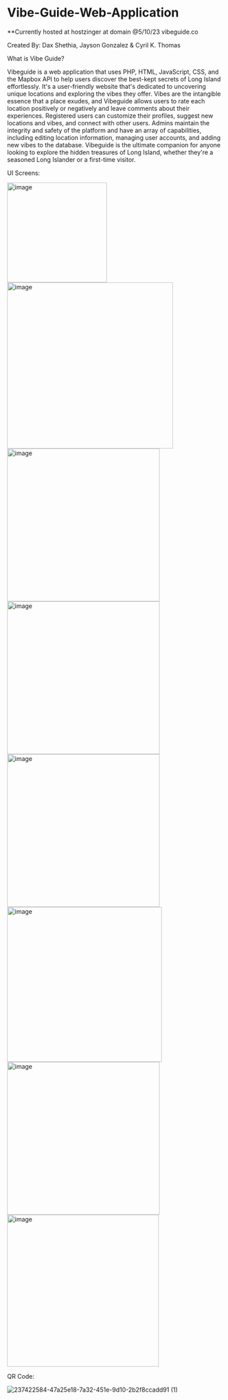 # Vibe-Guide-Web-Application
**Currently hosted at hostzinger at domain @5/10/23
vibeguide.co


Created By: Dax Shethia, Jayson Gonzalez & Cyril K. Thomas

What is Vibe Guide?

Vibeguide is a web application that uses PHP, HTML, JavaScript, CSS, and the Mapbox API to help users discover the best-kept secrets of Long Island effortlessly. It's a user-friendly website that's dedicated to uncovering unique locations and exploring the vibes they offer. Vibes are the intangible essence that a place exudes, and Vibeguide allows users to rate each location positively or negatively and leave comments about their experiences. Registered users can customize their profiles, suggest new locations and vibes, and connect with other users. Admins maintain the integrity and safety of the platform and have an array of capabilities, including editing location information, managing user accounts, and adding new vibes to the database. Vibeguide is the ultimate companion for anyone looking to explore the hidden treasures of Long Island, whether they're a seasoned Long Islander or a first-time visitor.



UI Screens:


<img width="232" alt="image" src="https://github.com/cysavage/Vibe-Guides-Web-Application/assets/118258390/051e8d94-9baf-4bbc-8d64-56269dec5a9b">

<img width="386" alt="image" src="https://github.com/cysavage/Vibe-Guides-Web-Application/assets/118258390/c159a0cd-2dbf-4c5f-b4fb-2515362b36c1">

<img width="355" alt="image" src="https://github.com/cysavage/Vibe-Guides-Web-Application/assets/118258390/84ae1953-7490-4883-a016-a243cfb1de90">

<img width="355" alt="image" src="https://github.com/cysavage/Vibe-Guides-Web-Application/assets/118258390/fbb89c61-64de-4f4c-9522-c9a1927ccc95">

<img width="355" alt="image" src="https://github.com/cysavage/Vibe-Guides-Web-Application/assets/118258390/0cfe5336-7fd0-494a-a4ff-116a14b0fb30">

<img width="360" alt="image" src="https://github.com/cysavage/Vibe-Guides-Web-Application/assets/118258390/953cde3f-b815-4488-b436-20693ef020b1">

<img width="355" alt="image" src="https://github.com/cysavage/Vibe-Guides-Web-Application/assets/118258390/fbb5f75f-78c3-4d0e-be7c-1e86a9e97a9d">

<img width="353" alt="image" src="https://github.com/cysavage/Vibe-Guides-Web-Application/assets/118258390/66cef960-2dae-495d-88fa-78eea7ca67ba">



QR Code:

![237422584-47a25e18-7a32-451e-9d10-2b2f8ccadd91 (1)](https://github.com/cysavage/Vibe-Guides-Web-Application/assets/118258390/ba175c43-51fb-4db4-943d-89a3ef7e921f)


